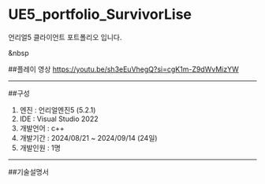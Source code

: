 # UE5_portfolio_SurvivorLise
언리얼5 클라이언트 포트폴리오 입니다.

&nbsp

##플레이 영상
https://youtu.be/sh3eEuVhegQ?si=cgK1m-Z9dWvMizYW

----------------------

##구성
1. 엔진 : 언리얼엔진5 (5.2.1)
2. IDE : Visual Studio 2022
3. 개발언어 : c++ 
4. 개발기간 : 2024/08/21 ~ 2024/09/14 (24일)
5. 개발인원 : 1명

------------------------


##기술설명서


